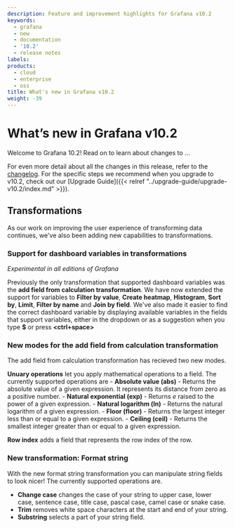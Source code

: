 ```yaml
---
description: Feature and improvement highlights for Grafana v10.2
keywords:
  - grafana
  - new
  - documentation
  - '10.2'
  - release notes
labels:
products:
  - cloud
  - enterprise
  - oss
title: What's new in Grafana v10.2
weight: -39
---
```


# What’s new in Grafana v10.2

Welcome to Grafana 10.2! Read on to learn about changes to ...

For even more detail about all the changes in this release, refer to the [changelog](https://github.com/grafana/grafana/blob/master/CHANGELOG.md). For the specific steps we recommend when you upgrade to v10.2, check out our [Upgrade Guide]({{< relref "../upgrade-guide/upgrade-v10.2/index.md" >}}).

<!-- Template below

> Add on-prem only features here. Features documented in the Cloud What's new will be copied from those release notes.

## Feature
<!-- Name of contributor -->
<!-- _[Generally available | Available in private/public preview | Experimental] in Grafana [Open Source, Enterprise]_
Description. Include an overview of the feature and problem it solves, and where to learn more (like a link to the docs).
{{% admonition type="note" %}}
You must use relative references when linking to docs within the Grafana repo. Please do not use absolute URLs. For more information about relrefs, refer to [Links and references](/docs/writers-toolkit/writing-guide/references/).
{{% /admonition %}}
-->
<!-- Add an image, GIF or video  as below

{{< figure src="/media/docs/grafana/dashboards/WidgetVizSplit.png" max-width="750px" caption="DESCRIPTIVE CAPTION" >}}

Learn how to upload images here: https://grafana.com/docs/writers-toolkit/write/image-guidelines/#where-to-store-media-assets
-->

## Transformations

As our work on improving the user experience of transforming data continues, we've also been adding new capabilities to transformations.

### Support for dashboard variables in transformations

<!-- Oscar Kilhed, Victor Marin -->

_Experimental in all editions of Grafana_

Previously the only transformation that supported <!-- link to dashboard variable docs? -->dashboard variables was the **add field from calculation transformation**. We have now extended the support for variables to **Filter by value**, **Create heatmap**, **Histogram**, **Sort by**, **Limit**, **Filter by name** and **Join by field**. We've also made it easier to find the correct dashboard variable by displaying available variables in the fields that support variables, either in the dropdown or as a suggestion when you type **$** or press **<ctrl+space>** <!-- insert image of variable completion -->

### New modes for the add field from calculation transformation

<!-- Victor marin -->

The add field from calculation transformation has recieved two new modes.

**Unuary operations** let you apply mathematical operations to a field. The currently supported operations are - **Absolute value (abs)** - Returns the absolute value of a given expression. It represents its distance from zero as a positive number. - **Natural exponential (exp)** - Returns _e_ raised to the power of a given expression. - **Natural logarithm (ln)** - Returns the natural logarithm of a given expression. - **Floor (floor)** - Returns the largest integer less than or equal to a given expression. - **Ceiling (ceil)** - Returns the smallest integer greater than or equal to a given expression.

**Row index** adds a field that represents the row index of the row.

<!-- link to add field by calculation transformation -->

### New transformation: Format string

<!-- Solomon Dubock, BI Squad-->

With the new format string transformation you can manipulate string fields to look nicer! The currently supported operations are.

- **Change case** changes the case of your string to upper case, lower case, sentence case, title case, pascal case, camel case or snake case.
- **Trim** removes white space characters at the start and end of your string.
- **Substring** selects a part of your string field.

<!-- link to format string transformation docs -->
